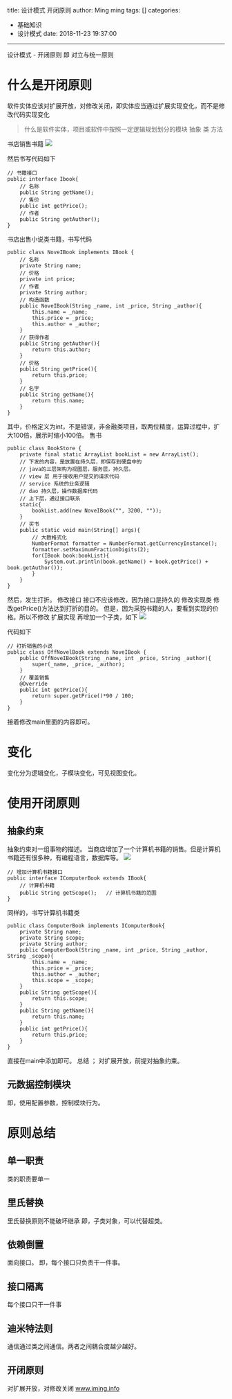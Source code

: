 title: 设计模式 开闭原则
author: Ming ming
tags: []
categories:
  - 基础知识
  - 设计模式
date: 2018-11-23 19:37:00
---
设计模式 - 开闭原则
即 对立与统一原则
# 什么是开闭原则
软件实体应该对扩展开放，对修改关闭，即实体应当通过扩展实现变化，而不是修改代码实现变化
> 什么是软件实体，项目或软件中按照一定逻辑规划划分的模块
> 抽象 类
> 方法

书店销售书籍
![](https://melovemingming-1253878077.cos.ap-chengdu.myqcloud.com/blog-image/2018/11/20/14.png)

然后书写代码如下
```
// 书籍接口
public interface Ibook{
	// 名称
	public String getName();
	// 售价
	public int getPrice();
	// 作者
	public String getAuthor();
}
```
书店出售小说类书籍，书写代码
```
public class NoveIBook implements IBook {
	// 名称
	private String name;
	// 价格
	private int price;
	// 作者
	private String author;
	// 构造函数
	public NoveIBook(String _name, int _price, String _author){
		this.name = _name;
		this.price = _price;
		this.author = _author;
	}
	// 获得作者
	public String getAuthor(){
		return this.author;
	}
	// 价格
	public String getPrice(){
		return this.price;
	}
	// 名字
	public String getName(){
		return this.name;
	}
}
```
其中，价格定义为int，不是错误，非金融类项目，取两位精度，运算过程中，扩大100倍，展示时缩小100倍。
售书
```
public class BookStore {
	private final static ArrayList bookList = new ArrayList();
	// 下发的内容，是放置在持久层，即保存到硬盘中的
	// java的三层架构为视图层，服务层，持久层。
	// view 层 用于接收用户提交的请求代码
	// service 系统的业务逻辑
	// dao 持久层，操作数据库代码
	// 上下层，通过接口联系
	static{
		bookList.add(new NoveIBook("", 3200, ""));
	}
	// 买书
	public static void main(String[] args){
		// 大数格式化
		NumberFormat formatter = NumberFormat.getCurrencyInstance();
		formatter.setMaximumFractionDigits(2);
		for(IBook book:bookList){
			System.out.println(book.getName() + book.getPrice() + book.getAuthor());
		}
	}
}
```
然后，发生打折。
修改接口
接口不应该修改，因为接口是持久的
修改实现类
修改getPrice()方法达到打折的目的。
但是，因为采购书籍的人，要看到实现的价格。所以不修改
扩展实现
再增加一个子类，如下
![](https://melovemingming-1253878077.cos.ap-chengdu.myqcloud.com/blog-image/2018/11/20/15.png)

代码如下
```
// 打折销售的小说
public class OffNovelBook extends NoveIBook {
	public OffNoveIBook(String _name, int _price, String _author){
		super(_name, _price, _author);
	}
	// 覆盖销售
	@Override
	public int getPrice(){
		return super.getPrice()*90 / 100;
	}
}

```
接着修改main里面的内容即可。

# 变化
变化分为逻辑变化，子模块变化，可见视图变化。

# 使用开闭原则
## 抽象约束
抽象约束对一组事物的描述。
当商店增加了一个计算机书籍的销售。但是计算机书籍还有很多种，有编程语言，数据库等。
![](https://melovemingming-1253878077.cos.ap-chengdu.myqcloud.com/blog-image/2018/11/20/16.png)

```
// 增加计算机书籍接口
public interface IComputerBook extends IBook{
	// 计算机书籍
	public String getScope();	// 计算机书籍的范围
}
```
同样的，书写计算机书籍类
```
public class ComputerBook implements IComputerBook{
	private String name;
	private String scope;
	private String author;
	public ComputerBook(String _name, int _price, String _author, String _scope){
		this.name = _name;
		this.price = _price;
		this.author = _author;
		this.scope = _scope;
	}
	public String getScope(){
		return this.scope;
	}
	public String getName(){
		return this.name;
	} 
	public int getPrice(){
		return this.price;
	}
}
```
直接在main中添加即可。
总结 ； 对扩展开放，前提对抽象约束。

## 元数据控制模块
即，使用配置参数，控制模块行为。

# 原则总结
## 单一职责
类的职责要单一
## 里氏替换
里氏替换原则不能破坏继承
即，子类对象，可以代替超类。
## 依赖倒置
面向接口。
即，每个接口只负责干一件事。
## 接口隔离
每个接口只干一件事
## 迪米特法则
 通信通过类之间通信。两者之间耦合度越少越好。
 ## 开闭原则
 对扩展开放，对修改关闭
 www.iming.info